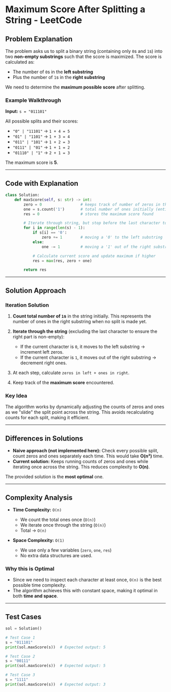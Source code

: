 # Maximum Score After Splitting a String - LeetCode

## Problem Explanation

The problem asks us to split a binary string (containing only `0`s and `1`s) into two **non-empty substrings** such that the score is maximized. The score is calculated as:

* The number of `0`s in the **left substring**
* Plus the number of `1`s in the **right substring**

We need to determine the **maximum possible score** after splitting.

### Example Walkthrough

**Input:** `s = "011101"`

All possible splits and their scores:

* `"0" | "11101"` → `1 + 4 = 5`
* `"01" | "1101"` → `1 + 3 = 4`
* `"011" | "101"` → `1 + 2 = 3`
* `"0111" | "01"` → `1 + 1 = 2`
* `"01110" | "1"` → `2 + 1 = 3`

The maximum score is **5**.

---

## Code with Explanation

```python
class Solution:
    def maxScore(self, s: str) -> int:
        zero = 0                 # keeps track of number of zeros in the left substring
        one = s.count('1')       # total number of ones initially (entire string as right substring)
        res = 0                  # stores the maximum score found

        # Iterate through string, but stop before the last character to ensure non-empty right substring
        for i in range(len(s) - 1):
            if s[i] == '0':
                zero += 1        # moving a '0' to the left substring
            else:
                one -= 1         # moving a '1' out of the right substring

            # Calculate current score and update maximum if higher
            res = max(res, zero + one)

        return res
```

---

## Solution Approach

### Iteration Solution

1. **Count total number of `1`s** in the string initially. This represents the number of ones in the right substring when no split is made yet.
2. **Iterate through the string** (excluding the last character to ensure the right part is non-empty):

   * If the current character is `0`, it moves to the left substring → increment left zeros.
   * If the current character is `1`, it moves out of the right substring → decrement right ones.
3. At each step, calculate `zeros in left + ones in right`.
4. Keep track of the **maximum score** encountered.

### Key Idea

The algorithm works by dynamically adjusting the counts of zeros and ones as we "slide" the split point across the string. This avoids recalculating counts for each split, making it efficient.

---

## Differences in Solutions

* **Naive approach (not implemented here):** Check every possible split, count zeros and ones separately each time. This would take **O(n²)** time.
* **Current solution:** Keeps running counts of zeros and ones while iterating once across the string. This reduces complexity to **O(n)**.

The provided solution is the **most optimal** one.

---

## Complexity Analysis

* **Time Complexity:** `O(n)`

  * We count the total ones once (`O(n)`)
  * We iterate once through the string (`O(n)`)
  * Total → `O(n)`

* **Space Complexity:** `O(1)`

  * We use only a few variables (`zero`, `one`, `res`)
  * No extra data structures are used.

### Why this is Optimal

* Since we need to inspect each character at least once, `O(n)` is the best possible time complexity.
* The algorithm achieves this with constant space, making it optimal in both **time and space**.

---

## Test Cases

```python
sol = Solution()

# Test Case 1
s = "011101"
print(sol.maxScore(s))  # Expected output: 5

# Test Case 2
s = "00111"
print(sol.maxScore(s))  # Expected output: 5

# Test Case 3
s = "1111"
print(sol.maxScore(s))  # Expected output: 3
```